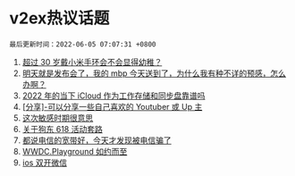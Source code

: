 # v2ex热议话题

`最后更新时间：2022-06-05 07:07:31 +0800`

1. [超过 30 岁戴小米手环会不会显得幼稚？](https://www.v2ex.com/t/857218)
1. [明天就是发布会了，我的 mbp 今天送到了，为什么我有种不详的预感，怎么办啊？](https://www.v2ex.com/t/857213)
1. [2022 年的当下 iCloud 作为工作存储和同步盘靠谱吗](https://www.v2ex.com/t/857203)
1. [[分享]-可以分享一些自己喜欢的 Youtuber 或 Up 主](https://www.v2ex.com/t/857214)
1. [这次敏感时期很意思](https://www.v2ex.com/t/857259)
1. [关于狗东 618 活动套路](https://www.v2ex.com/t/857285)
1. [都说电信的宽带好，今天才发现被电信骗了](https://www.v2ex.com/t/857227)
1. [WWDC.Playground 如约而至](https://www.v2ex.com/t/857240)
1. [ios 双开微信](https://www.v2ex.com/t/857231)


